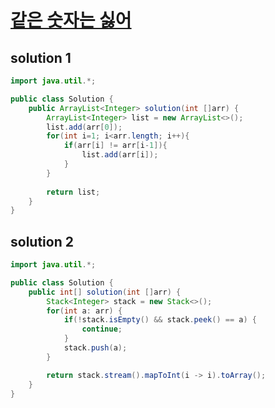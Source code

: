 # [같은 숫자는 싫어](https://school.programmers.co.kr/learn/courses/30/lessons/12906)

## solution 1

```java
import java.util.*;

public class Solution {
    public ArrayList<Integer> solution(int []arr) {
        ArrayList<Integer> list = new ArrayList<>();
        list.add(arr[0]);
        for(int i=1; i<arr.length; i++){
            if(arr[i] != arr[i-1]){
                list.add(arr[i]);
            }
        }
       
        return list;
    }
}
```

## solution 2

```java
import java.util.*;

public class Solution {
    public int[] solution(int []arr) {
        Stack<Integer> stack = new Stack<>();
        for(int a: arr) {
            if(!stack.isEmpty() && stack.peek() == a) {
                continue;
            }
            stack.push(a);
        }

        return stack.stream().mapToInt(i -> i).toArray();
    }
}
```